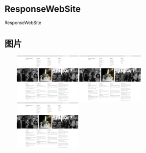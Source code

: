 # ResponseWebSite
ResponseWebSite

# 图片
<figure class="third">
    <img src="/images/aba.desktop.thumb.jpg" width="200">
    <img src="/images/aba.desktop.thumb.jpg" width="200">
    <img src="/images/aba.desktop.thumb.jpg" width="200">
</figure>

